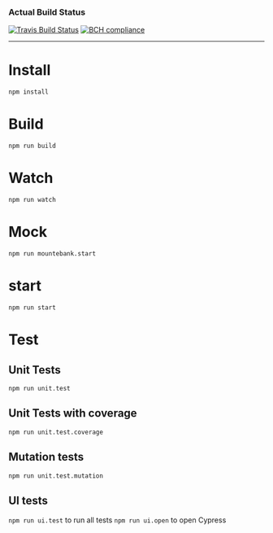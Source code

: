 ### Actual Build Status 
[![Travis Build Status](https://travis-ci.com/Remi-Guijarro/JetpackRental_Front.png)](https://travis-ci.com/Remi-Guijarro/JetpackRental_Front.png)
[![BCH compliance](https://bettercodehub.com/edge/badge/Remi-Guijarro/JetpackRental_Front?branch=master)](https://bettercodehub.com/)

----
# Install

`npm install`

# Build
`npm run build`

# Watch
`npm run watch`

# Mock
`npm run mountebank.start`

# start
`npm run start`

# Test

## Unit Tests
`npm run unit.test`
## Unit Tests with coverage
`npm run unit.test.coverage`
## Mutation tests
`npm run unit.test.mutation`
## UI tests
`npm run ui.test` to run all tests
`npm run ui.open` to open Cypress 
